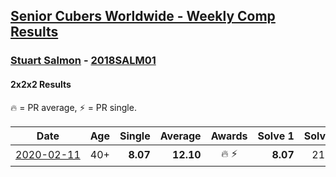 <style>table {white-space: nowrap;}</style>

## [Senior Cubers Worldwide - Weekly Comp Results](/scw-comp/results/)
### [Stuart Salmon](README.md) - [2018SALM01](https://www.worldcubeassociation.org/persons/2018SALM01?event=222)
#### 2x2x2 Results

<span style="white-space: nowrap;">🔥 = PR average</span>, <span style="white-space: nowrap;">⚡ = PR single</span>.

| Date | Age | Single | Average | Awards | Solve 1 | Solve 2 | Solve 3 | Solve 4 | Solve 5 | Video |
| :--: | :--: | --: | --: | :--: | --: | --: | --: | --: | --: | :-- |
| [2020-02-11](../../results/2020-02-11/222.md) | 40+ | **8.07** | **12.10** | 🔥 ⚡ | **8.07** | 21.62 | 15.83 | 10.35 | 10.12 | [Link](https://www.facebook.com/events/176704156956327/permalink/181182663175143) |


<!-- Global site tag (gtag.js) - Google Analytics -->
<script async src="https://www.googletagmanager.com/gtag/js?id=UA-86348435-3"></script>
<script>window.dataLayer = window.dataLayer || []; function gtag() {dataLayer.push(arguments);} gtag('js', new Date()); gtag('config', 'UA-86348435-3');</script>
